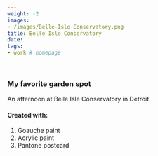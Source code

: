```yaml
---
weight: -2
images:
- /images/Belle-Isle-Conservatory.png
title: Belle Isle Conservatory
date: 
tags:
- work # homepage
  
---
```


### My favorite garden spot
An afternoon at Belle Isle Conservatory in Detroit.

#### Created with:

1. Goauche paint
2. Acrylic paint
3. Pantone postcard